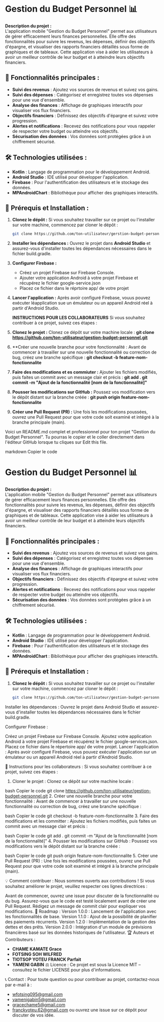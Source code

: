 # Gestion du Budget Personnel 📊

**Description du projet :**  
L'application mobile "Gestion du Budget Personnel" permet aux utilisateurs de gérer efficacement leurs finances personnelles. Elle offre des fonctionnalités pour suivre les revenus, les dépenses, définir des objectifs d'épargne, et visualiser des rapports financiers détaillés sous forme de graphiques et de tableaux. Cette application vise à aider les utilisateurs à avoir un meilleur contrôle de leur budget et à atteindre leurs objectifs financiers.

## 📌 Fonctionnalités principales :
- **Suivi des revenus** : Ajoutez vos sources de revenus et suivez vos gains.
- **Suivi des dépenses** : Catégorisez et enregistrez toutes vos dépenses pour une vue d'ensemble.
- **Analyse des finances** : Affichage de graphiques interactifs pour visualiser vos flux financiers.
- **Objectifs financiers** : Définissez des objectifs d'épargne et suivez votre progression.
- **Alertes et notifications** : Recevez des notifications pour vous rappeler de respecter votre budget ou atteindre vos objectifs.
- **Sécurisation des données** : Vos données sont protégées grâce à un chiffrement sécurisé.

## 🛠️ Technologies utilisées :
- **Kotlin** : Langage de programmation pour le développement Android.
- **Android Studio** : IDE utilisé pour développer l'application.
- **Firebase** : Pour l'authentification des utilisateurs et le stockage des données.
- **MPAndroidChart** : Bibliothèque pour afficher des graphiques interactifs.

## 📝 Prérequis et Installation :
1. **Clonez le dépôt :**
   Si vous souhaitez travailler sur ce projet ou l'installer sur votre machine, commencez par cloner le dépôt :
   ```bash
   git clone https://github.com/ton-utilisateur/gerstion-budget-personnel.git
2. **Installer les dépendances :** Ouvrez le projet dans **Android Studio** et assurez-vous d'installer toutes les dépendances nécessaires dans le fichier build.gradle.
3. **Configurer Firebase :**
   - Créez un projet Firebase sur Firebase Console.
   - Ajouter votre application Android à votre projet Firebase et récupérez le fichier google-service.json
   - Placez ce fichier dans le réprtoire app/ de votre projet
4. **Lancer l'application :** Après avoir configuré Firebase, vouus pouvez exécuter léapplication sue un émulateur ou un appareil Android réel à partir d'Android Studio.

   **INSTRUCTIONS POUR LES COLLABORATEURS**
Si vous souhaitez contribuer à ce projet, suivez ces étapes :
1. **Clonez le projet :**
Clonez ce dépôt sur votre machine locale :
**git clone https://github.com/ton-utilisateur/gestion-budget-personnel.git**

2. **Créer une nouvelle branche pour votre fonctionnalité :
Avant de commencer à travailler sur une nouvelle fonctionnalité ou correction de bug, créez une branche spécifique :
   **git checkout -b feature-nom-fonctionnalite**
   
3. **Faire des modifications et es commiuter :**
Ajouter les fichiers modifiés, puis faites un commit avec un message clair et précis :
**git add .
git commit -m "Ajout de la fonctionnalité [nom de la fonctionnalité]"**

4. **Pousser les modifications sur GitHub :**
Poussez vos modification vers le dépôt distant sur la branche créée :
   **git push origin feature-nom-fonctionnalite**

5. **Créer une Pull Request (PR) :**
Une fois les modifications poussées, ouvrez une Pull Request pour que votre code soit examiné et intégré à la branche principale (main).


Voici un README.md complet et professionnel pour ton projet "Gestion du Budget Personnel". Tu pourras le copier et le coller directement dans l'éditeur GitHub lorsque tu cliques sur Edit this file.

markdown
Copier le code
# Gestion du Budget Personnel 📊

**Description du projet :**  
L'application mobile "Gestion du Budget Personnel" permet aux utilisateurs de gérer efficacement leurs finances personnelles. Elle offre des fonctionnalités pour suivre les revenus, les dépenses, définir des objectifs d'épargne, et visualiser des rapports financiers détaillés sous forme de graphiques et de tableaux. Cette application vise à aider les utilisateurs à avoir un meilleur contrôle de leur budget et à atteindre leurs objectifs financiers.

## 📌 Fonctionnalités principales :
- **Suivi des revenus** : Ajoutez vos sources de revenus et suivez vos gains.
- **Suivi des dépenses** : Catégorisez et enregistrez toutes vos dépenses pour une vue d'ensemble.
- **Analyse des finances** : Affichage de graphiques interactifs pour visualiser vos flux financiers.
- **Objectifs financiers** : Définissez des objectifs d'épargne et suivez votre progression.
- **Alertes et notifications** : Recevez des notifications pour vous rappeler de respecter votre budget ou atteindre vos objectifs.
- **Sécurisation des données** : Vos données sont protégées grâce à un chiffrement sécurisé.

## 🛠️ Technologies utilisées :
- **Kotlin** : Langage de programmation pour le développement Android.
- **Android Studio** : IDE utilisé pour développer l'application.
- **Firebase** : Pour l'authentification des utilisateurs et le stockage des données.
- **MPAndroidChart** : Bibliothèque pour afficher des graphiques interactifs.

## 📝 Prérequis et Installation :
1. **Clonez le dépôt :**
   Si vous souhaitez travailler sur ce projet ou l'installer sur votre machine, commencez par cloner le dépôt :
   ```bash
   git clone https://github.com/ton-utilisateur/gestion-budget-personnel.git
Installer les dépendances : Ouvrez le projet dans Android Studio et assurez-vous d'installer toutes les dépendances nécessaires dans le fichier build.gradle.

Configurer Firebase :

Créez un projet Firebase sur Firebase Console.
Ajoutez votre application Android à votre projet Firebase et récupérez le fichier google-services.json.
Placez ce fichier dans le répertoire app/ de votre projet.
Lancer l'application : Après avoir configuré Firebase, vous pouvez exécuter l'application sur un émulateur ou un appareil Android réel à partir d'Android Studio.

📅 Instructions pour les collaborateurs :
Si vous souhaitez contribuer à ce projet, suivez ces étapes :

1. Cloner le projet :
Clonez ce dépôt sur votre machine locale :

bash
Copier le code
git clone https://github.com/ton-utilisateur/gestion-budget-personnel.git
2. Créer une nouvelle branche pour votre fonctionnalité :
Avant de commencer à travailler sur une nouvelle fonctionnalité ou correction de bug, créez une branche spécifique :

bash
Copier le code
git checkout -b feature-nom-fonctionnalite
3. Faire des modifications et les committer :
Ajoutez les fichiers modifiés, puis faites un commit avec un message clair et précis :

bash
Copier le code
git add .
git commit -m "Ajout de la fonctionnalité [nom de la fonctionnalité]"
4. Pousser les modifications sur GitHub :
Poussez vos modifications vers le dépôt distant sur la branche créée :

bash
Copier le code
git push origin feature-nom-fonctionnalite
5. Créer une Pull Request (PR) :
Une fois les modifications poussées, ouvrez une Pull Request pour que votre code soit examiné et intégré à la branche principale (main).

💡 Comment contribuer :
Nous sommes ouverts aux contributions ! Si vous souhaitez améliorer le projet, veuillez respecter ces lignes directrices :

Avant de commencer, ouvrez une issue pour discuter de la fonctionnalité ou du bug.
Assurez-vous que le code est testé localement avant de créer une Pull Request.
Rédigez un message de commit clair pour expliquer vos modifications.
🚀 Roadmap :
Version 1.0.0 : Lancement de l'application avec les fonctionnalités de base.
Version 1.1.0 : Ajout de la possibilité de planifier des paiements récurrents.
Version 1.2.0 : Implémentation de la gestion des dettes et des prêts.
Version 2.0.0 : Intégration d'un module de prévisions financières basé sur les données historiques de l'utilisateur.
🏆 Auteurs et Contributeurs :
- **CHAME KAMATE Grace**
- **FOTSING SOH WILFRED**
- **TIOTSOP YOTEU FRANCK Parfait**
- **YAMENI GABIN**
⚖️ Licence :
Ce projet est sous la Licence MIT – consultez le fichier LICENSE pour plus d'informations.

📞 Contact :
Pour toute question ou pour contribuer au projet, contactez-nous par e-mail à :
- wfotsing095@gmail.com
- yamenigabin5@gmail.com
- gracechame5@gmail.com
- franckyoteu.62@gmail.com
ou ouvrez une issue sur ce dépôt pour discuter de vos idée.
